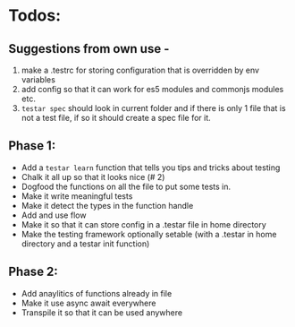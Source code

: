 
# Todos: 

## Suggestions from own use -

 1) make a .testrc for storing configuration that is overridden by env variables
 2) add config so that it can work for es5 modules and commonjs modules etc.
 3) `testar spec` should look in current folder and if there is only 1 file that is not a test file, if so it should create a spec file for it. 

## Phase 1:
 - Add a `testar learn` function that tells you tips and tricks about testing
 - Chalk it all up so that it looks nice (# 2) 
 - Dogfood the functions on all the file to put some tests in.
 - Make it write meaningful tests
 - Make it detect the types in the function handle
 - Add and use flow
 - Make it so that it can store config in a .testar file in home directory
 - Make the testing framework optionally setable (with a .testar in home directory and a testar init function)

## Phase 2:
 - Add anaylitics of functions already in file
 - Make it use async await everywhere
 - Transpile it so that it can be used anywhere

